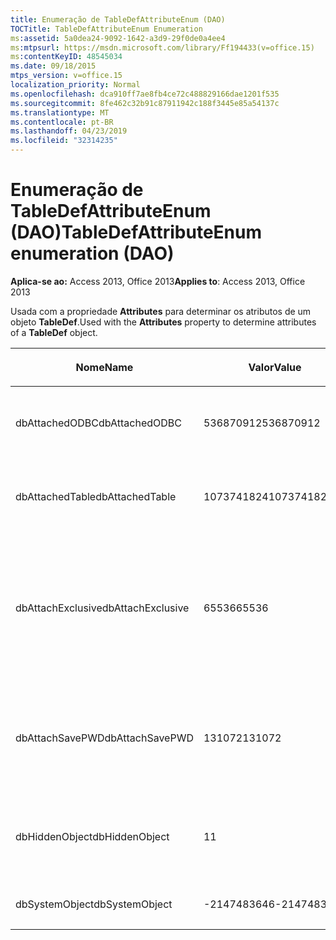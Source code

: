 ```yaml
---
title: Enumeração de TableDefAttributeEnum (DAO)
TOCTitle: TableDefAttributeEnum Enumeration
ms:assetid: 5a0dea24-9092-1642-a3d9-29f0de0a4ee4
ms:mtpsurl: https://msdn.microsoft.com/library/Ff194433(v=office.15)
ms:contentKeyID: 48545034
ms.date: 09/18/2015
mtps_version: v=office.15
localization_priority: Normal
ms.openlocfilehash: dca910ff7ae8fb4ce72c488829166dae1201f535
ms.sourcegitcommit: 8fe462c32b91c87911942c188f3445e85a54137c
ms.translationtype: MT
ms.contentlocale: pt-BR
ms.lasthandoff: 04/23/2019
ms.locfileid: "32314235"
---
```

# <a name="tabledefattributeenum-enumeration-dao"></a><span data-ttu-id="9bb07-102">Enumeração de TableDefAttributeEnum (DAO)</span><span class="sxs-lookup"><span data-stu-id="9bb07-102">TableDefAttributeEnum enumeration (DAO)</span></span>


<span data-ttu-id="9bb07-103">**Aplica-se ao:** Access 2013, Office 2013</span><span class="sxs-lookup"><span data-stu-id="9bb07-103">**Applies to**: Access 2013, Office 2013</span></span>

<span data-ttu-id="9bb07-104">Usada com a propriedade **Attributes** para determinar os atributos de um objeto **TableDef**.</span><span class="sxs-lookup"><span data-stu-id="9bb07-104">Used with the **Attributes** property to determine attributes of a **TableDef** object.</span></span>

<table>
<colgroup>
<col style="width: 33%" />
<col style="width: 33%" />
<col style="width: 33%" />
</colgroup>
<thead>
<tr class="header">
<th><p><span data-ttu-id="9bb07-105">Nome</span><span class="sxs-lookup"><span data-stu-id="9bb07-105">Name</span></span></p></th>
<th><p><span data-ttu-id="9bb07-106">Valor</span><span class="sxs-lookup"><span data-stu-id="9bb07-106">Value</span></span></p></th>
<th><p><span data-ttu-id="9bb07-107">Descrição</span><span class="sxs-lookup"><span data-stu-id="9bb07-107">Description</span></span></p></th>
</tr>
</thead>
<tbody>
<tr class="odd">
<td><p><span data-ttu-id="9bb07-108">dbAttachedODBC</span><span class="sxs-lookup"><span data-stu-id="9bb07-108">dbAttachedODBC</span></span></p></td>
<td><p><span data-ttu-id="9bb07-109">536870912</span><span class="sxs-lookup"><span data-stu-id="9bb07-109">536870912</span></span></p></td>
<td><p><span data-ttu-id="9bb07-110">Tabela vinculada de banco de dados ODBC.</span><span class="sxs-lookup"><span data-stu-id="9bb07-110">Linked ODBC database table.</span></span></p></td>
</tr>
<tr class="even">
<td><p><span data-ttu-id="9bb07-111">dbAttachedTable</span><span class="sxs-lookup"><span data-stu-id="9bb07-111">dbAttachedTable</span></span></p></td>
<td><p><span data-ttu-id="9bb07-112">1073741824</span><span class="sxs-lookup"><span data-stu-id="9bb07-112">1073741824</span></span></p></td>
<td><p><span data-ttu-id="9bb07-113">Tabela vinculada de banco de dados não ODBC.</span><span class="sxs-lookup"><span data-stu-id="9bb07-113">Linked non-ODBC database table.</span></span></p></td>
</tr>
<tr class="odd">
<td><p><span data-ttu-id="9bb07-114">dbAttachExclusive</span><span class="sxs-lookup"><span data-stu-id="9bb07-114">dbAttachExclusive</span></span></p></td>
<td><p><span data-ttu-id="9bb07-115">65536</span><span class="sxs-lookup"><span data-stu-id="9bb07-115">65536</span></span></p></td>
<td><p><span data-ttu-id="9bb07-116">Abre uma tabela vinculada do mecanismo de banco de dados do Microsoft Access para uso exclusivo.</span><span class="sxs-lookup"><span data-stu-id="9bb07-116">Opens a linked Microsoft Access database engine table for exclusive use.</span></span></p></td>
</tr>
<tr class="even">
<td><p><span data-ttu-id="9bb07-117">dbAttachSavePWD</span><span class="sxs-lookup"><span data-stu-id="9bb07-117">dbAttachSavePWD</span></span></p></td>
<td><p><span data-ttu-id="9bb07-118">131072</span><span class="sxs-lookup"><span data-stu-id="9bb07-118">131072</span></span></p></td>
<td><p><span data-ttu-id="9bb07-119">Salva a identificação do usuário e a senha para a tabela vinculada remota.</span><span class="sxs-lookup"><span data-stu-id="9bb07-119">Saves user ID and password for linked remote table.</span></span></p></td>
</tr>
<tr class="odd">
<td><p><span data-ttu-id="9bb07-120">dbHiddenObject</span><span class="sxs-lookup"><span data-stu-id="9bb07-120">dbHiddenObject</span></span></p></td>
<td><p><span data-ttu-id="9bb07-121">1</span><span class="sxs-lookup"><span data-stu-id="9bb07-121">1</span></span></p></td>
<td><p><span data-ttu-id="9bb07-122">Tabela oculta (para uso temporário).</span><span class="sxs-lookup"><span data-stu-id="9bb07-122">Hidden table (for temporary use).</span></span></p></td>
</tr>
<tr class="even">
<td><p><span data-ttu-id="9bb07-123">dbSystemObject</span><span class="sxs-lookup"><span data-stu-id="9bb07-123">dbSystemObject</span></span></p></td>
<td><p><span data-ttu-id="9bb07-124">-2147483646</span><span class="sxs-lookup"><span data-stu-id="9bb07-124">-2147483646</span></span></p></td>
<td><p><span data-ttu-id="9bb07-125">Tabela do sistema.</span><span class="sxs-lookup"><span data-stu-id="9bb07-125">System table.</span></span></p></td>
</tr>
</tbody>
</table>

